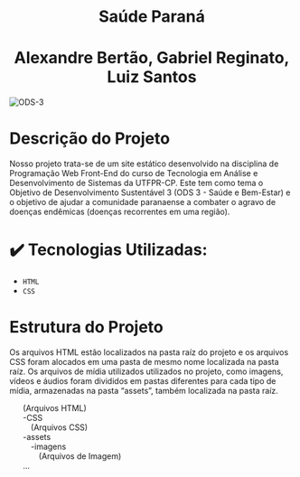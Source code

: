 
<h1 align="center"> Saúde Paraná </h1>

<h1 align="center"> Alexandre Bertão, Gabriel Reginato, Luiz Santos
</h1>

![ODS-3](https://github.com/user-attachments/assets/4d320234-a24d-4280-8276-d4a41e2bbb05)

# Descrição do Projeto
Nosso projeto trata-se de um site estático desenvolvido na disciplina de Programação Web Front-End do curso de Tecnologia em Análise e Desenvolvimento de Sistemas da UTFPR-CP. Este tem como tema o Objetivo de Desenvolvimento Sustentável 3 (ODS 3 - Saúde e Bem-Estar) e o objetivo de ajudar a comunidade paranaense a combater o agravo de doenças endêmicas (doenças recorrentes em uma região).

# ✔️ Tecnologias Utilizadas:
- ``HTML``
- ``CSS``

# Estrutura do Projeto
Os arquivos HTML estão localizados na pasta raíz do projeto e os arquivos CSS foram alocados em uma pasta de mesmo nome localizada na pasta raíz. Os arquivos de mídia utilizados utilizados no projeto, como imagens, vídeos e áudios foram divididos em pastas diferentes para cada tipo de mídia, armazenadas na pasta “assets”, também localizada na pasta raíz.

<ul type="none">
  <li>(Arquivos HTML)</li>
  <li>-CSS</li>
  <li>&emsp;(Arquivos CSS)</li>
  <li>-assets</li>
  <li>&emsp;-imagens</li>
  <li>&emsp;&emsp;(Arquivos de Imagem)</li>
  <li>...</li>
</ul>
